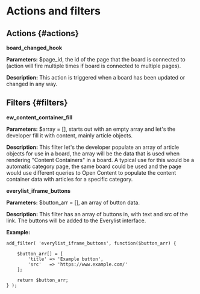 # Actions and filters

## Actions {#actions}

**board\_changed\_hook**

**Parameters:** $page\_id, the id of the page that the board is connected to \(action will fire multiple times if board is connected to multiple pages\).

**Description:** This action is triggered when a board has been updated or changed in any way.

## Filters {#filters}

**ew\_content\_container\_fill**

**Parameters:** $array = \[\], starts out with an empty array and let's the developer fill it with content, mainly article objects.

**Description:** This filter let's the developer populate an array of article objects for use in a board, the array will be the data that is used when rendering "Content Containers" in a board. A typical use for this would be a automatic category page, the same board could be used and the page would use different queries to Open Content to populate the content container data with articles for a specific category.

**everylist\_iframe\_buttons**

**Parameters:** $button\_arr = \[\], an array of button data.

**Description:** This filter has an array of buttons in, with text and src of the link. The buttons will be added to the Everylist interface.

**Example:**

```text
add_filter( 'everylist_iframe_buttons', function($button_arr) {

    $button_arr[] = [
        'title' => 'Example button',
        'src'   => 'https://www.example.com/'
    ];

    return $button_arr;
} );
```

